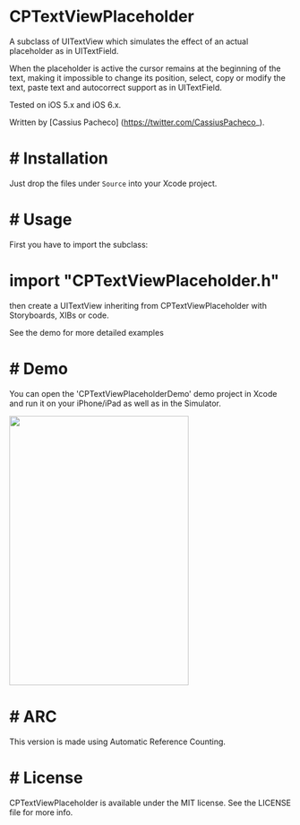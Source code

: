 # CPTextViewPlaceholder

A subclass of UITextView which simulates the effect of an actual placeholder as in UITextField.

When the placeholder is active the cursor remains at the beginning of the text, making it impossible to change its position, select, copy or modify the text, paste text and autocorrect support as in UITextField.

Tested on iOS 5.x and iOS 6.x.

Written by [Cassius Pacheco] (https://twitter.com/CassiusPacheco_).


# # Installation

Just drop the files under `Source` into your Xcode project.


# # Usage

First you have to import the subclass:

# import "CPTextViewPlaceholder.h"

then create a UITextView inheriting from CPTextViewPlaceholder with Storyboards, XIBs or code.

See the demo for more detailed examples


# # Demo

You can open the 'CPTextViewPlaceholderDemo' demo project in Xcode and run it on your iPhone/iPad as well as in the Simulator.

<img width="320" src="https://raw.github.com/CassiusPacheco/CPTextViewPlaceholder/master/Assets/CPTextViewPlaceholder.png" height="480"/>

# # ARC

This version is made using Automatic Reference Counting.

# # License

CPTextViewPlaceholder is available under the MIT license. See the LICENSE file for more info.

